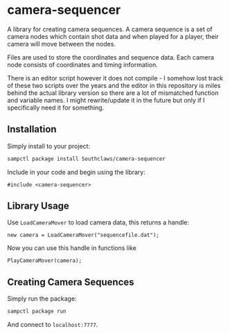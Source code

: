 # camera-sequencer

A library for creating camera sequences. A camera sequence is a set of camera nodes which contain shot data and when played for a player, their camera will move between the nodes.

Files are used to store the coordinates and sequence data. Each camera node consists of coordinates and timing information.

There is an editor script however it does not compile - I somehow lost track of these two scripts over the years and the editor in this repository is miles behind the actual library version so there are a lot of mismatched function and variable names. I might rewrite/update it in the future but only if I specifically need it for something.

## Installation

Simply install to your project:

```bash
sampctl package install Southclaws/camera-sequencer
```

Include in your code and begin using the library:

```pawn
#include <camera-sequencer>
```

## Library Usage

Use `LoadCameraMover` to load camera data, this returns a handle:

```pawn
new camera = LoadCameraMover("sequencefile.dat");
```

Now you can use this handle in functions like

```pawn
PlayCameraMover(camera);
```

## Creating Camera Sequences

Simply run the package:

```bash
sampctl package run
```

And connect to `localhost:7777`.
